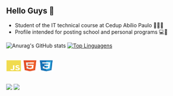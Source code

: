 ## Hello Guys 👋

- Student of the IT technical course at Cedup Abílio Paulo 👨🏻‍💻
- Profile intended for posting school and personal programs 💻👾
  
![Anurag's GitHub stats](https://github-readme-stats.vercel.app/api?username=AirtoGhisi&theme=radical&show_icons=true)
[![Top Linguagens](https://github-readme-stats.vercel.app/api/top-langs/?username=AirtoGhisi&layout=compact)](https://github.com/anuraghazra/github-readme-stats)

<div style="display: inline_block"><br>
  <img align="center" alt="Rafa-Js" height="30" width="40" src="https://raw.githubusercontent.com/devicons/devicon/master/icons/javascript/javascript-plain.svg">
  <img align="center" alt="Rafa-React" height="30" width="40" 
  <img align="center" alt="Rafa-HTML" height="30" width="40" src="https://raw.githubusercontent.com/devicons/devicon/master/icons/html5/html5-original.svg">
  <img align="center" alt="Rafa-CSS" height="30" width="40" src="https://raw.githubusercontent.com/devicons/devicon/master/icons/css3/css3-original.svg">
  
                
</div>
 <br><br>
 
<div> 
  <a href="https://www.instagram.com/airtoghisi" target="_blank"><img src="https://img.shields.io/badge/-Instagram-%23E4405F?style=for-the-badge&logo=instagram&logoColor=white" target="_blank"></a> 	
  <a href = "mailto:tonyghisi1012@gmail.com"><img src="https://img.shields.io/badge/-Gmail-%23333?style=for-the-badge&logo=gmail&logoColor=white" target="_blank"></a>
</div>
